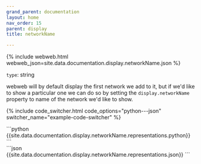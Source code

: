 ```yaml
---
grand_parent: documentation
layout: home
nav_order: 15
parent: display
title: networkName

---
```


{% include webweb.html webweb_json=site.data.documentation.display.networkName.json %}

```type```: string

webweb will by default display the first network we add to it, but if we'd like to show a particular one we can do so by setting the `display.networkName` property to name of the network we'd like to show.

{% include code_switcher.html code_options="python---json" switcher_name="example-code-switcher" %}
<div class='select-code-block example-code-switcher python-code-block select-code-block-visible'></div>
```python
{{site.data.documentation.display.networkName.representations.python}}
```
<div class='select-code-block example-code-switcher json-code-block'></div>
```json
{{site.data.documentation.display.networkName.representations.json}}
```